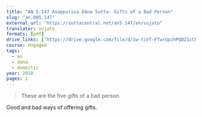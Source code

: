 ```yaml
---
title: "AN 5.147 Asappurisa Dāna Sutta: Gifts of a Bad Person"
slug: "an.005.147"
external_url: "https://suttacentral.net/an5.147/en/sujato"
translator: sujato
formats: [pdf]
drive_links: ["https://drive.google.com/file/d/1w-tiVf-FTwrGpzhPQDZ1cCL4c39SmYEe/view?usp=drivesdk"]
course: engaged
tags:
  - an
  - dana
  - domestic
year: 2018
pages: 1
---
```


> These are the five gifts of a bad person.

Good and bad ways of offering gifts.

